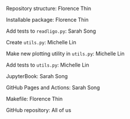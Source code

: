 Repository structure: Florence Thin

Installable package: Florence Thin

Add tests to `readligo.py`: Sarah Song

Create `utils.py`: Michelle Lin

Make new plotting utility in `utils.py`: Michelle Lin

Add tests to `utils.py`: Michelle Lin

JupyterBook: Sarah Song

GitHub Pages and Actions: Sarah Song

Makefile: Florence Thin

GitHub repository: All of us
